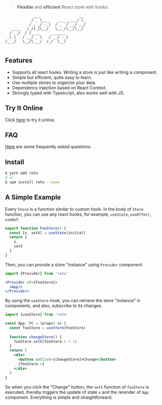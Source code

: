 > **Flexible** and **efficient** React store with hooks.

```
             ___                  __ 
            / _ \___    ___ _____/ /_
           / , _/ -_)  / _ `/ __/ __/
   ____   /_/|_|\__/   \_,_/\__/\__/ 
  / __/  / /____     _______         
 _\ \   / __/ _ \   / __/ -_)        
/___/   \__/\___/  /_/  \__/         
                                     
```

## Features

- Supports all react hooks. Writing a store is just like writing a component.
- Simple but efficient, quite easy to learn.
- Use multiple stores to organize your data.
- Dependency injection based on React Context.
- Strongly typed with Typescript, also works well with JS.

## Try It Online

Click [here](https://stackblitz.com/edit/reto-demo) to try it online.

## FAQ

[Here](faq.md) are some frequently asked questions.

## Install

```bash
$ yarn add reto
# or
$ npm install reto --save
```

## A Simple Example

Every `Store` is a function similar to custom hook. In the body of `Store` function, you can use any react hooks, for example, `useState`, `useEffect`, `useRef`.

```jsx
export function FooStore() {
  const [x, setX] = useState(initial)
  return {
    x,
    setX
  }
}
```

Then, you can provide a store "instance" using `Provider` component.

```jsx
import {Provider} from 'reto'

<Provider of={FooStore}>
  <App/>
</Provider>
```

By using the `useStore` hook, you can retrieve the store "instance" in components, and also, subscribe to its changes. 

```jsx
import {useStore} from 'reto'

const App: FC = (props) => {
  const fooStore = useStore(FooStore)
  
  function changeStore() {
    fooStore.setX(fooStore.x + 1)
  }
  return (
    <div>
      <button onClick={changeStore}>Change</button>
      {fooStore.x}
    </div>
  )
}
```

So when you click the "Change" button, the `setX` function of `fooStore` is executed, thereby triggers the update of state `x` and the rerender of `App` component. Everything is simple and straightforward.
